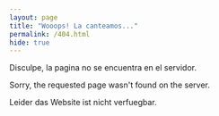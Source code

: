 ```yaml
---
layout: page
title: "Wooops! La canteamos..."
permalink: /404.html
hide: true
---
```

Disculpe, la pagina no se encuentra en el servidor.<br />

Sorry, the requested page wasn't found on the server.<br />

Leider das Website ist nicht verfuegbar.<br />
